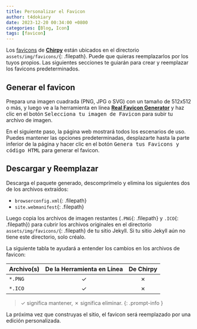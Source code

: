 ```yaml
---
title: Personalizar el Favicon
author: t4dokiary
date: 2023-12-20 00:34:00 +0800
categories: [Blog, Icon]
tags: [favicon]
---
```


Los [favicons](https://www.favicon-generator.org/about/) de [**Chirpy**](https://github.com/cotes2020/jekyll-theme-chirpy/) están ubicados en el directorio `assets/img/favicons/`{: .filepath}. Puede que quieras reemplazarlos por los tuyos propios. Las siguientes secciones te guiarán para crear y reemplazar los favicons predeterminados.

## Generar el favicon

Prepara una imagen cuadrada (PNG, JPG o SVG) con un tamaño de 512x512 o más, y luego ve a la herramienta en línea [**Real Favicon Generator**](https://realfavicongenerator.net/) y haz clic en el botón <kbd>Selecciona tu imagen de Favicon</kbd> para subir tu archivo de imagen.

En el siguiente paso, la página web mostrará todos los escenarios de uso. Puedes mantener las opciones predeterminadas, desplazarte hasta la parte inferior de la página y hacer clic en el botón <kbd>Genera tus Favicons y código HTML</kbd> para generar el favicon.

## Descargar y Reemplazar

Descarga el paquete generado, descomprímelo y elimina los siguientes dos de los archivos extraídos:

- `browserconfig.xml`{: .filepath}
- `site.webmanifest`{: .filepath}

Luego copia los archivos de imagen restantes (`.PNG`{: .filepath} y `.ICO`{: .filepath}) para cubrir los archivos originales en el directorio `assets/img/favicons/`{: .filepath} de tu sitio Jekyll. Si tu sitio Jekyll aún no tiene este directorio, solo créalo.

La siguiente tabla te ayudará a entender los cambios en los archivos de favicon:

| Archivo(s)          | De la Herramienta en Línea        | De Chirpy   |
|---------------------|:---------------------------------:|:-----------:|
| `*.PNG`             | ✓                                 | ✗           |
| `*.ICO`             | ✓                                 | ✗           |

>  ✓ significa mantener, ✗ significa eliminar.
{: .prompt-info }

La próxima vez que construyas el sitio, el favicon será reemplazado por una edición personalizada.
